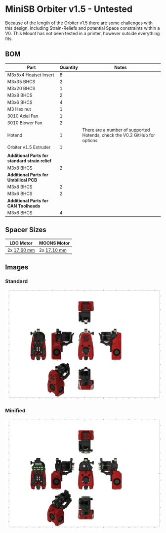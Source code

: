 # MiniSB Orbiter v1.5 - Untested

Because of the length of the Orbiter v1.5 there are some challenges with this design, including Strain-Reliefs and potential Space constraints within a V0. This Mount has not been tested in a printer, however outside everything fits.

## BOM

| Part                                            | Quantity | Notes                                                                      |
| ----------------------------------------------- | -------- | -------------------------------------------------------------------------- |
| M3x5x4 Heatset Insert                           | 8        |                                                                            |
| M3x35 BHCS                                      | 2        |                                                                            |
| M3x20 BHCS                                      | 1        |                                                                            |
| M3x8 BHCS                                       | 2        |                                                                            |
| M3x6 BHCS                                       | 4        |                                                                            |
| M3 Hex nut                                       | 1        |
| 3010 Axial Fan                                  | 1        |
| 3010 Blower Fan                                 | 2        |
| Hotend                                          | 1        | There are a number of supported Hotends, check the V0.2 GitHub for options |
| Orbiter v1.5 Extruder                           | 1        |
|                                                 |          |                                                                            |
| **Additional Parts for standard strain relief** |
| M3x8 BHCS                                       | 2        |                                                                            |
| **Additional Parts for Umbilical PCB**          |
| M3x8 BHCS                                       | 2        |                                                                            |
| M3x6 BHCS                                       | 2        |                                                                            |
| **Additional Parts for CAN Toolheads**          |
| M3x6 BHCS                                       | 4        |                                                                            |

## Spacer Sizes

| LDO Motor                                                     | MOONS Motor                                                   |
| ------------------------------------------------------------- | ------------------------------------------------------------- |
| 2x [17.60 mm](/Spacers/Octagon-STL/Octagon_Spacer_17.60mm.stl) | 2x [17.10 mm](/Spacers/Octagon-STL/Octagon_Spacer_17.10mm.stl) |

## Images

### Standard

![Standard](images/Orbiter_v1.5.png)

### Minified

![Minified](images/Orbiter_v1.5_Minified.png)
